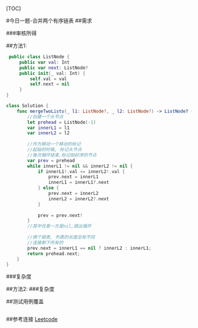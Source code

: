 [TOC]

#今日一题-合并两个有序链表
##需求

###审核所得


##方法1:
```swift
 public class ListNode {
     public var val: Int
     public var next: ListNode?
     public init(_ val: Int) {
         self.val = val
         self.next = nil
     }
}
```
```swift
class Solution {
    func mergeTwoLists(_ l1: ListNode?, _ l2: ListNode?) -> ListNode? {
        //创建一个头节点
        let prehead = ListNode(-1)
        var innerL1 = l1
        var innerL2 = l2
        
        //作为移动一个移动的标记
        //起始的时候, 标记头节点
        //每次循环结束,标记拍好序的节点
        var prev = prehead
        while innerL1 != nil && innerL2 != nil {
            if innerL1!.val <= innerL2!.val {
                prev.next = innerL1
                innerL1 = innerL1?.next
            } else {
                prev.next = innerL2
                innerL2 = innerL2?.next
            }
            
            prev = prev.next!
        }
        //其中任意一方是nil,跳出循环
        
        //俩个链表, 列表的长度总有不同
        //连接剩下所有的
        prev.next = innerL1 == nil ? innerL2 : innerL1;
        return prehead.next;
    }
}
```
###复杂度

##方法2:
###复杂度

##测试用例覆盖
```swift

```

##参考连接
[Leetcode](https://leetcode-cn.com/problems/merge-two-sorted-lists/)